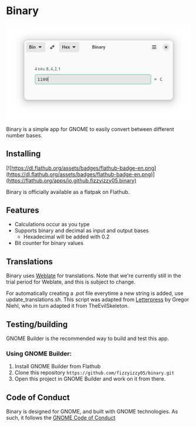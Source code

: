 # Binary

![Image of Binary](img/binary-screenshot.png)

Binary is a simple app for GNOME to easily convert between different number bases. 
## Installing
[![https://dl.flathub.org/assets/badges/flathub-badge-en.png](https://dl.flathub.org/assets/badges/flathub-badge-en.png)](https://flathub.org/apps/io.github.fizzyizzy05.binary)

Binary is officially available as a flatpak on Flathub. 

## Features
- Calculations occur as you type
- Supports binary and decimal as input and output bases
    - Hexadecimal will be added with 0.2
- Bit counter for binary values

## Translations
Binary uses [Weblate](https://hosted.weblate.org/projects/binary/binary-app/) for translations. Note that we're currently still in the trial period for Weblate, and this is subject to change.

For automatically creating a .pot file everytime a new string is added, use update_translations.sh. This script was adapted from [Letterpress](https://gitlab.gnome.org/World/Letterpress/-/tree/main) by Gregor Niehl, who in turn adapted it from TheEvilSkeleton.
  
## Testing/building
GNOME Builder is the recommended way to build and test this app.
### Using GNOME Builder:
1. Install GNOME Builder from Flathub
2. Clone this repository
```https://github.com/fizzyizzy05/binary.git```
3. Open this project in GNOME Builder and work on it from there.

## Code of Conduct
Binary is designed for GNOME, and built with GNOME technologies. As such, it follows the [GNOME Code of Conduct](https://wiki.gnome.org/Foundation/CodeOfConduct)

